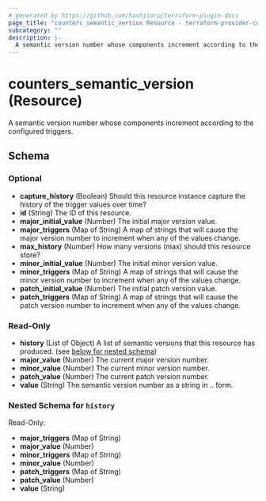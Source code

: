 ```yaml
---
# generated by https://github.com/hashicorp/terraform-plugin-docs
page_title: "counters_semantic_version Resource - terraform-provider-counters"
subcategory: ""
description: |-
  A semantic version number whose components increment according to the configured triggers.
---
```


# counters_semantic_version (Resource)

A semantic version number whose components increment according to the configured triggers.



<!-- schema generated by tfplugindocs -->
## Schema

### Optional

- **capture_history** (Boolean) Should this resource instance capture the history of the trigger values over time?
- **id** (String) The ID of this resource.
- **major_initial_value** (Number) The initial major version value.
- **major_triggers** (Map of String) A map of strings that will cause the major version number to increment when any of the values change.
- **max_history** (Number) How many versions (max) should this resource store?
- **minor_initial_value** (Number) The initial minor version value.
- **minor_triggers** (Map of String) A map of strings that will cause the minor version number to increment when any of the values change.
- **patch_initial_value** (Number) The initial patch version value.
- **patch_triggers** (Map of String) A map of strings that will cause the patch version number to increment when any of the values change.

### Read-Only

- **history** (List of Object) A list of semantic versions that this resource has produced. (see [below for nested schema](#nestedatt--history))
- **major_value** (Number) The current major version number.
- **minor_value** (Number) The current minor version number.
- **patch_value** (Number) The current patch version number.
- **value** (String) The semantic version number as a string in <major>.<minor>.<patch> form.

<a id="nestedatt--history"></a>
### Nested Schema for `history`

Read-Only:

- **major_triggers** (Map of String)
- **major_value** (Number)
- **minor_triggers** (Map of String)
- **minor_value** (Number)
- **patch_triggers** (Map of String)
- **patch_value** (Number)
- **value** (String)


